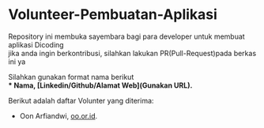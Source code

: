 # Volunteer-Pembuatan-Aplikasi
Repository ini membuka sayembara bagi para developer untuk membuat aplikasi Dicoding <br>
jika anda ingin berkontribusi, silahkan lakukan PR(Pull-Request)pada berkas ini ya <br>

Silahkan gunakan format nama berikut <br>
**\* Nama, [Linkedin/Github/Alamat Web](Gunakan URL).**

Berikut adalah daftar Volunter yang diterima:
* Oon Arfiandwi, [oo.or.id](https://oo.or.id).
